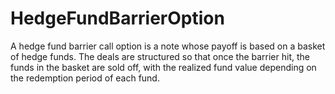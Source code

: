 # HedgeFundBarrierOption
A hedge fund barrier call option is a note whose payoff is based on a basket of hedge funds. The deals are structured so that once the barrier hit, the funds in the basket are sold off, with the realized fund value depending on the redemption period of each fund. 
